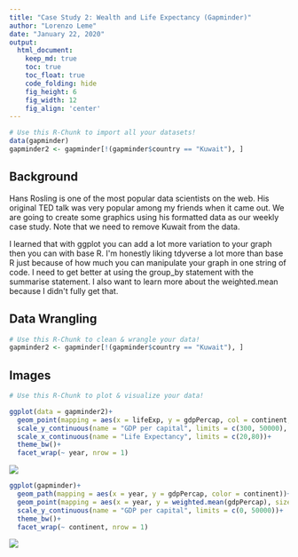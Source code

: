```yaml
---
title: "Case Study 2: Wealth and Life Expectancy (Gapminder)"
author: "Lorenzo Leme"
date: "January 22, 2020"
output:
  html_document:  
    keep_md: true
    toc: true
    toc_float: true
    code_folding: hide
    fig_height: 6
    fig_width: 12
    fig_align: 'center'
---
```







```r
# Use this R-Chunk to import all your datasets!
data(gapminder)
gapminder2 <- gapminder[!(gapminder$country == "Kuwait"), ]
```

## Background

Hans Rosling is one of the most popular data scientists on the web. His original TED talk was very popular among my friends when it came out. We are going to create some graphics using his formatted data as our weekly case study. Note that we need to remove Kuwait from the data.

I learned that with ggplot you can add a lot more variation to your graph then you can with base R. I'm honestly liking tdyverse a lot more than base R just because of how much you can manipulate your graph in one string of code. I need to get better at using the group_by statement with the summarise statement. I also want to learn more about the weighted.mean because I didn't fully get that.

## Data Wrangling


```r
# Use this R-Chunk to clean & wrangle your data!
gapminder2 <- gapminder[!(gapminder$country == "Kuwait"), ]
```

## Images


```r
# Use this R-Chunk to plot & visualize your data!

ggplot(data = gapminder2)+
  geom_point(mapping = aes(x = lifeExp, y = gdpPercap, col = continent, size = (pop/100000)))+
  scale_y_continuous(name = "GDP per capital", limits = c(300, 50000), trans = "sqrt")+
  scale_x_continuous(name = "Life Expectancy", limits = c(20,80))+
  theme_bw()+
  facet_wrap(~ year, nrow = 1)
```

![](Case_study_2_files/figure-html/plot_data-1.png)<!-- -->

```r
ggplot(gapminder)+
  geom_path(mapping = aes(x = year, y = gdpPercap, color = continent))+
  geom_point(mapping = aes(x = year, y = weighted.mean(gdpPercap), size = pop/100000))+
  scale_y_continuous(name = "GDP per capital", limits = c(0, 50000))+
  theme_bw()+
  facet_wrap(~ continent, nrow = 1)
```

![](Case_study_2_files/figure-html/plot_data-2.png)<!-- -->



